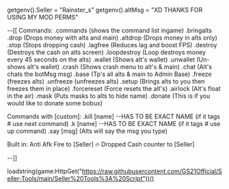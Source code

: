 getgenv().Seller =  "Rainster_s" 
getgenv().altMsg = "XD THANKS FOR USING MY MOD PERMS" 


--[[
Commands:
    .commands (shows the command list ingame)
    .bringalts
    .drop (Drops money with alts and main)
    .altdrop (Drops money in alts only)
    .stop (Stops dropping cash)
    .lagfree (Reduces lag and boost FPS)
    .destroy (Destroys the cash on alts screen)
    .loopdestroy (Loop destroys money every 45 seconds on the alts)
    .wallet (Shows alt's wallet)
    .unwallet (Un-shows alt's wallet)
    .crash (Shows crash menu to alt's & main)
    .chat (Alt's chats the botMsg msg)
    .base (Tp's all alts & main to Admin Base)
    .freeze (freezes alts)
    .unfreeze (unfreezes alts)
    .setup (Brings alts to you then freezes them in place)
    .forcereset (Force resets the alt's)
    .airlock (Alt's float in the air)
    .mask (Puts masks to alts to hide name)
    .donate (This is if you would like to donate some bobux)

Commands with [custom]:
    .kill [name] --HAS TO BE EXACT NAME (if it tags # use next command)
    .k [name] --HAS TO BE EXACT NAME (if it tags # use up command)
    .say [msg] (Alts will say the msg you type)

Built in:
    Anti Afk
    Fire to [Seller] 🔥
    Dropped Cash counter to [Seller]
    
--]]

loadstring(game:HttpGet("https://raw.githubusercontent.com/GS21Official/Seller-Tools/main/Seller%20Tools%3A%20Script"))()
